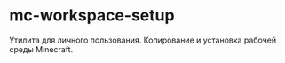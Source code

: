 # mc-workspace-setup
Утилита для личного пользования. Копирование и установка рабочей среды Minecraft.
